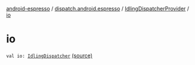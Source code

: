 [android-espresso](../../index.md) / [dispatch.android.espresso](../index.md) / [IdlingDispatcherProvider](index.md) / [io](./io.md)

# io

`val io: `[`IdlingDispatcher`](../-idling-dispatcher/index.md) [(source)](https://github.com/RBusarow/Dispatch/tree/master/android-espresso/src/main/java/dispatch/android/espresso/IdlingDispatcherProvider.kt#L33)